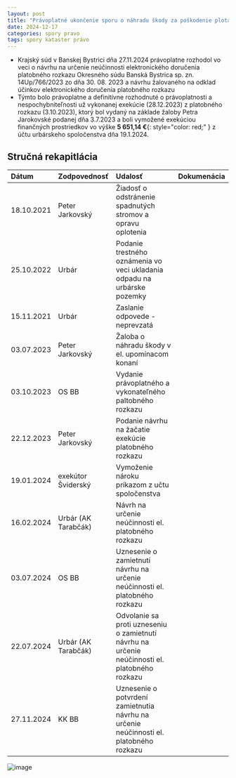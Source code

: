 ```yaml
---
layout: post
title: "Právoplatné ukončenie sporu o náhradu škody za poškodenie plota v lokalite býv. muničného skladu"
date: 2024-12-17
categories: spory pravo
tags: spory kataster právo
---
```


- Krajský súd v Banskej Bystrici dňa 27.11.2024 právoplatne rozhodol vo veci o návrhu na určenie neúčinnosti elektronického doručenia platobného rozkazu Okresného súdu Banská Bystrica sp. zn. 14Up/766/2023 zo dňa 30. 08. 2023 a návrhu žalovaného na odklad účinkov elektronického doručenia platobného rozkazu
- Týmto bolo právoplatne a definitívne rozhodnuté o právoplatnosti a nespochybniteľnosti už vykonanej exekúcie (28.12.2023) z platobného rozkazu (3.10.2023), ktorý bol vydaný na základe žaloby Petra Jarokovské podanej dňa 3.7.2023 a boli vymožené exekúciou finančných prostriedkov vo výške **5 651,14 €**{: style="color: red;" } z účtu urbárskeho spoločenstva dňa 19.1.2024.

## Stručná rekapitlácia

| Dátum       |  Zodpovednosť       | Udalosť           | Dokumenácia       |
|:----------- |:-------------       |:------------------|:------------------|
| 18.10.2021  | Peter Jarkovský     | Žiadosť o odstránenie spadnutých stromov a opravu oplotenia| |
| 25.10.2022  | Urbár               | Podanie trestného oznámenia vo veci ukladania odpadu na urbárske pozemky ||
| 15.11.2021  | Urbár               | Zaslanie odpovede - neprevzatá ||
| 03.07.2023  | Peter Jarkovský     | Žaloba o náhradu škody v el. upomínacom konaní||
| 03.10.2023  | OS BB               | Vydanie právoplatného a vykonateľného paltobného rozkazu||
| 22.12.2023  | Peter Jarkovský     | Podanie návrhu na žačatie exekúcie platobného rozkazu||
| 19.01.2024  | exekútor Šviderský  | Vymoženie nároku príkazom z učtu spoločenstva||
| 16.02.2024  | Urbár (AK Tarabčák) | Návrh na určenie neúčinnosti el. platobného rozkazu||
| 03.07.2024  | OS BB               | Uznesenie o zamietnutí návrhu na určenie neúčinnosti el. platobného rozkazu ||
| 22.07.2024  | Urbár (AK Tarabčák) | Odvolanie sa proti uzneseniu o zamietnutí návrhu na určenie neúčinnosti el. platobného rozkazu ||
| 27.11.2024  | KK BB               | Uznesenie o potvrdení zamietnutia návrhu na určenie neúčinnosti el. platobného rozkazu  ||
 
![image](https://github.com/user-attachments/assets/d25e875e-26db-4a3f-a8de-bcec0eedefd0)






